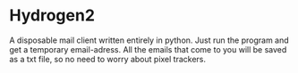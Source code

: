 # Hydrogen2
A disposable mail client written entirely in python. Just run the program and get a temporary email-adress. All the emails that come to you will be saved as a txt file, so no need to worry about pixel trackers. 

